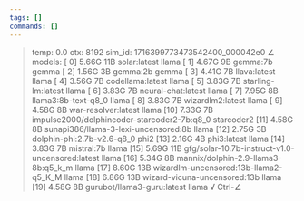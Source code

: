 ```yaml
---
tags: []
commands: []
---
```

> temp: 0.0 ctx: 8192 sim_id: 1716399773473542400_000042e0
∠ models:
 [ 0] 5.66G 11B           solar:latest                             llama
 [ 1] 4.67G 9B            gemma:7b                                 gemma
 [ 2] 1.56G 3B            gemma:2b                                 gemma
 [ 3] 4.41G 7B            llava:latest                             llama
 [ 4] 3.56G 7B            codellama:latest                         llama
 [ 5] 3.83G 7B            starling-lm:latest                       llama
 [ 6] 3.83G 7B            neural-chat:latest                       llama
 [ 7] 7.95G 8B            llama3:8b-text-q8_0                      llama
 [ 8] 3.83G 7B            wizardlm2:latest                         llama
 [ 9] 4.58G 8B            war-resolver:latest                      llama
 [10] 7.33G 7B            impulse2000/dolphincoder-starcoder2-7b:q8_0    starcoder2
 [11] 4.58G 8B            sunapi386/llama-3-lexi-uncensored:8b         llama
 [12] 2.75G 3B            dolphin-phi:2.7b-v2.6-q8_0                phi2
 [13] 2.16G 4B            phi3:latest                              llama
 [14] 3.83G 7B            mistral:7b                               llama
 [15] 5.69G 11B           gfg/solar-10.7b-instruct-v1.0-uncensored:latest         llama
 [16] 5.34G 8B            mannix/dolphin-2.9-llama3-8b:q5_k_m         llama
 [17] 8.60G 13B           wizardlm-uncensored:13b-llama2-q5_K_M         llama
 [18] 6.86G 13B           wizard-vicuna-uncensored:13b             llama
 [19] 4.58G 8B            gurubot/llama3-guru:latest               llama
√ Ctrl-∠
